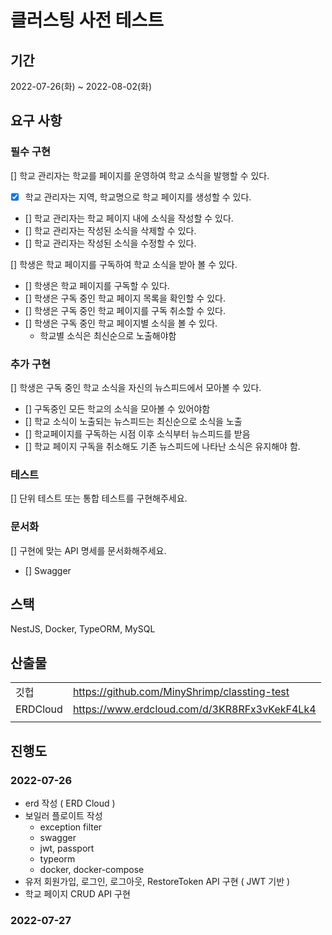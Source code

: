 # 클러스팅 사전 테스트

## 기간

2022-07-26(화) ~ 2022-08-02(화)

## 요구 사항

### 필수 구현

[] 학교 관리자는 학교를 페이지를 운영하여 학교 소식을 발행할 수 있다.

-   [x] 학교 관리자는 지역, 학교명으로 학교 페이지를 생성할 수 있다.
-   [] 학교 관리자는 학교 페이지 내에 소식을 작성할 수 있다.
-   [] 학교 관리자는 작성된 소식을 삭제할 수 있다.
-   [] 학교 관리자는 작성된 소식을 수정할 수 있다.

[] 학생은 학교 페이지를 구독하여 학교 소식을 받아 볼 수 있다.

-   [] 학생은 학교 페이지를 구독할 수 있다.
-   [] 학생은 구독 중인 학교 페이지 목록을 확인할 수 있다.
-   [] 학생은 구독 중인 학교 페이지를 구독 취소할 수 있다.
-   [] 학생은 구독 중인 학교 페이지별 소식을 볼 수 있다.
    -   학교별 소식은 최신순으로 노출해야함

### 추가 구현

[] 학생은 구독 중인 학교 소식을 자신의 뉴스피드에서 모아볼 수 있다.

-   [] 구독중인 모든 학교의 소식을 모아볼 수 있어야함
-   [] 학교 소식이 노출되는 뉴스피드는 최신순으로 소식을 노출
-   [] 학교페이지를 구독하는 시점 이후 소식부터 뉴스피드를 받음
-   [] 학교 페이지 구독을 취소해도 기존 뉴스피드에 나타난 소식은 유지해야 함.

### 테스트

[] 단위 테스트 또는 통합 테스트를 구현해주세요.

### 문서화

[] 구현에 맞는 API 명세를 문서화해주세요.

-   [] Swagger

## 스택

NestJS, Docker, TypeORM, MySQL

## 산출물

|          |                                              |
| -------- | -------------------------------------------- |
| 깃헙     | https://github.com/MinyShrimp/classting-test |
| ERDCloud | https://www.erdcloud.com/d/3KR8RFx3vKekF4Lk4 |
|          |                                              |

## 진행도

### 2022-07-26

-   erd 작성 ( ERD Cloud )
-   보일러 플로이트 작성
    -   exception filter
    -   swagger
    -   jwt, passport
    -   typeorm
    -   docker, docker-compose
-   유저 회원가입, 로그인, 로그아웃, RestoreToken API 구현 ( JWT 기반 )
-   학교 페이지 CRUD API 구현

### 2022-07-27
